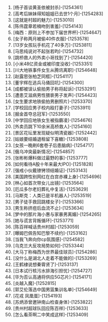 
1. [杨子首谈黄圣依被封杀]-[1254361]
1. [高考后妹妹得知姐姐已去世1个月]-[1254283]
1. [这就是村超的魅力]-[1253010]
1. [陈伟霆章若楠吻到害羞]-[1254143]
1. [梅西：原则上不参加下届世界杯]-[1254647]
1. [女子称两月被偷40件衣服]-[1253578]
1. [13岁女孩玩手机花了40多万]-[1253811]
1. [马思纯说对不起张若昀]-[1254732]
1. [跳桥救人的外卖小哥找到了]-[1254420]
1. [小米48亿资金或被印度没收]-[1253351]
1. [川大地铁事件女生从腾讯离职]-[1254648]
1. [赵露思张柏芝同框]-[1254117]
1. [董宇辉在逃兵马俑回坑]-[1254300]
1. [成都被误认偷拍男子称将起诉]-[1253291]
1. [遭患艾滋病男性猥亵男子发声]-[1254423]
1. [女生要求地铁偷拍男删照片]-[1253370]
1. [学校回应男子校内殴打妻子]-[1253911]
1. [掘金首夺总冠军]-[1253550]
1. [中学回应地铁女生被指霸凌]-[1254676]
1. [外卖员跳下10余米高桥救人]-[1254160]
1. [景区花坛里发现疑似明清瓷器]-[1252442]
1. [姑娘要结婚退租留下喜糖]-[1253808]
1. [女孩一晚刷6套卷子后患脑病]-[1254717]
1. [俄乌冲突最新情况]-[1254857]
1. [张彬彬爆料做过最野的事]-[1253777]
1. [如何看待A股十年来最大IPO]-[1251828]
1. [强戒小伙戴镣铐领结婚证]-[1253143]
1. [美国跨性别网红在白宫赤裸上身]-[1254696]
1. [林心如首次带女儿出镜]-[1253564]
1. [厄瓜多尔老妇葬礼中复活]-[1253629]
1. [马斯克：人类已是半机器人]-[1253519]
1. [男子徒手救回跳楼女子]-[1253366]
1. [男生称挤痘后血流不止]-[1253634]
1. [梦中的那片海小惠与家暴男离婚]-[1254265]
1. [她与谎言背叛循环]-[1253771]
1. [陈百祥喊话贵州村超]-[1253059]
1. [曝姆巴佩告知巴黎不续约]-[1253162]
1. [当我飞奔向你cp氛围感]-[1254582]
1. [乌克兰大反攻局势如何]-[1253344]
1. [大马丁称梅西为世界最佳球员]-[1254286]
1. [没什么是湖北人走着不能做的]-[1253269]
1. [王鹤棣说想秦霄贤了]-[1253137]
1. [日本试行核污水排海引担忧]-[1254727]
1. [华为否认高通将供应5G芯片]-[1254171]
1. [炎越入魔]-[1252815]
1. [郭艾伦落选中国男篮集训名单]-[1254649]
1. [花戎 凤凰蛋]-[1254193]
1. [苏炳添曾邀钟南山检查身体]-[1253822]
1. [贵州村超球队回应陈百祥]-[1253633]
1. [怎么看茶啊二中笑成这样]-[1253409]